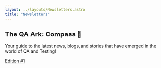 ```yaml
---
layout: ../layouts/Newsletters.astro
title: "Newsletters"
---
```


## The QA Ark: Compass 🧭

Your guide to the latest news, blogs, and stories that have emerged in the world of QA and Testing!

[Edition #1](https://www.linkedin.com/pulse/qa-ark-compass-1-gary-parker-gdbbe)
